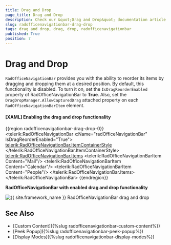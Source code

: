 ```yaml
---
title: Drag and Drop
page_title: Drag and Drop
description: Check our &quot;Drag and Drop&quot; documentation article for the RadOfficeNavigationBar control.
slug: radofficenavigationbar-drag-drop
tags: drag and drop, drag, drop, radofficenavigationbar
published: True
position: 7
---
```


# Drag and Drop

`RadOfficeNavigationBar` provides you with the ability to reorder its items by dragging and dropping them at a desired position. By default, this functionality is disabled. To turn it on, set the `IsDragReorderEnabled` property of RadOfficeNavigationBar to __True__. Also, set the `DragDropManager.AllowCapturedDrag` attached property on each `RadOfficeNavigationBarItem` element.

#### __[XAML] Enabling the drag and drop functionality__
{{region radofficenavigationbar-drag-drop-0}}
    <telerik:RadOfficeNavigationBar x:Name="radOfficeNavigationBar" IsDragReorderEnabled="True">
        <telerik:RadOfficeNavigationBar.ItemContainerStyle>
            <!--Set BasedOn property if NoXaml assemblies are used: BasedOn="{StaticResource RadOfficeNavigationBarItemStyle}"-->
            <Style TargetType="telerik:RadOfficeNavigationBarItem">
                <Setter Property="telerik:DragDropManager.AllowCapturedDrag" Value="True"/>
            </Style>
        </telerik:RadOfficeNavigationBar.ItemContainerStyle>
        <telerik:RadOfficeNavigationBar.Items>
            <telerik:RadOfficeNavigationBarItem Content="Mail"/>
            <telerik:RadOfficeNavigationBarItem Content="Calendar"/>
            <telerik:RadOfficeNavigationBarItem Content="People"/>
        </telerik:RadOfficeNavigationBar.Items>
    </telerik:RadOfficeNavigationBar>
{{endregion}}

__RadOfficeNavigationBar with enabled drag and drop functionality__

![{{ site.framework_name }} RadOfficeNavigationBar drag and drop](images/officenavigationbar-drag-drop-0.gif)

## See Also
* [Custom Content]({%slug radofficenavigationbar-custom-content%})
* [Peek Popup]({%slug radofficenavigationbar-peek-popup%})
* [Display Modes]({%slug radofficenavigationbar-display-modes%})
